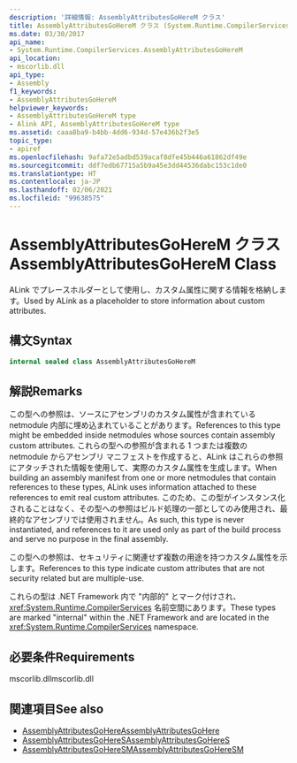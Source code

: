 ```yaml
---
description: '詳細情報: AssemblyAttributesGoHereM クラス'
title: AssemblyAttributesGoHereM クラス (System.Runtime.CompilerServices)
ms.date: 03/30/2017
api_name:
- System.Runtime.CompilerServices.AssemblyAttributesGoHereM
api_location:
- mscorlib.dll
api_type:
- Assembly
f1_keywords:
- AssemblyAttributesGoHereM
helpviewer_keywords:
- AssemblyAttributesGoHereM type
- Alink API, AssemblyAttributesGoHereM type
ms.assetid: caaa8ba9-b4bb-4dd6-934d-57e436b2f3e5
topic_type:
- apiref
ms.openlocfilehash: 9afa72e5adbd539acaf8dfe45b446a61862df49e
ms.sourcegitcommit: ddf7edb67715a5b9a45e3dd44536dabc153c1de0
ms.translationtype: HT
ms.contentlocale: ja-JP
ms.lasthandoff: 02/06/2021
ms.locfileid: "99638575"
---
```

# <a name="assemblyattributesgoherem-class"></a><span data-ttu-id="25473-103">AssemblyAttributesGoHereM クラス</span><span class="sxs-lookup"><span data-stu-id="25473-103">AssemblyAttributesGoHereM Class</span></span>

<span data-ttu-id="25473-104">ALink でプレースホルダーとして使用し、カスタム属性に関する情報を格納します。</span><span class="sxs-lookup"><span data-stu-id="25473-104">Used by ALink as a placeholder to store information about custom attributes.</span></span>

## <a name="syntax"></a><span data-ttu-id="25473-105">構文</span><span class="sxs-lookup"><span data-stu-id="25473-105">Syntax</span></span>

```csharp
internal sealed class AssemblyAttributesGoHereM
```

## <a name="remarks"></a><span data-ttu-id="25473-106">解説</span><span class="sxs-lookup"><span data-stu-id="25473-106">Remarks</span></span>

<span data-ttu-id="25473-107">この型への参照は、ソースにアセンブリのカスタム属性が含まれている netmodule 内部に埋め込まれていることがあります。</span><span class="sxs-lookup"><span data-stu-id="25473-107">References to this type might be embedded inside netmodules whose sources contain assembly custom attributes.</span></span> <span data-ttu-id="25473-108">これらの型への参照が含まれる 1 つまたは複数の  netmodule からアセンブリ マニフェストを作成すると、ALink はこれらの参照にアタッチされた情報を使用して、実際のカスタム属性を生成します。</span><span class="sxs-lookup"><span data-stu-id="25473-108">When building an assembly manifest from one or more netmodules that contain references to these types, ALink uses information attached to these references to emit real custom attributes.</span></span> <span data-ttu-id="25473-109">このため、この型がインスタンス化されることはなく、その型への参照はビルド処理の一部としてのみ使用され、最終的なアセンブリでは使用されません。</span><span class="sxs-lookup"><span data-stu-id="25473-109">As such, this type is never instantiated, and references to it are used only as part of the build process and serve no purpose in the final assembly.</span></span>

<span data-ttu-id="25473-110">この型への参照は、セキュリティに関連せず複数の用途を持つカスタム属性を示します。</span><span class="sxs-lookup"><span data-stu-id="25473-110">References to this type indicate custom attributes that are not security related but are multiple-use.</span></span>

<span data-ttu-id="25473-111">これらの型は .NET Framework 内で "内部的" とマーク付けされ、<xref:System.Runtime.CompilerServices> 名前空間にあります。</span><span class="sxs-lookup"><span data-stu-id="25473-111">These types are marked "internal" within the .NET Framework and are located in the <xref:System.Runtime.CompilerServices> namespace.</span></span>

## <a name="requirements"></a><span data-ttu-id="25473-112">必要条件</span><span class="sxs-lookup"><span data-stu-id="25473-112">Requirements</span></span>

<span data-ttu-id="25473-113">mscorlib.dll</span><span class="sxs-lookup"><span data-stu-id="25473-113">mscorlib.dll</span></span>

## <a name="see-also"></a><span data-ttu-id="25473-114">関連項目</span><span class="sxs-lookup"><span data-stu-id="25473-114">See also</span></span>

- [<span data-ttu-id="25473-115">AssemblyAttributesGoHere</span><span class="sxs-lookup"><span data-stu-id="25473-115">AssemblyAttributesGoHere</span></span>](assemblyattributesgohere.md)
- [<span data-ttu-id="25473-116">AssemblyAttributesGoHereS</span><span class="sxs-lookup"><span data-stu-id="25473-116">AssemblyAttributesGoHereS</span></span>](assemblyattributesgoheres.md)
- [<span data-ttu-id="25473-117">AssemblyAttributesGoHereSM</span><span class="sxs-lookup"><span data-stu-id="25473-117">AssemblyAttributesGoHereSM</span></span>](assemblyattributesgoheresm.md)
